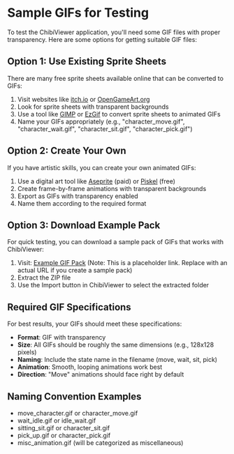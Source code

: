 # Sample GIFs for Testing

To test the ChibiViewer application, you'll need some GIF files with proper transparency. Here are some options for getting suitable GIF files:

## Option 1: Use Existing Sprite Sheets

There are many free sprite sheets available online that can be converted to GIFs:

1. Visit websites like [itch.io](https://itch.io/game-assets/free/tag-sprites) or [OpenGameArt.org](https://opengameart.org/)
2. Look for sprite sheets with transparent backgrounds
3. Use a tool like [GIMP](https://www.gimp.org/) or [EzGif](https://ezgif.com/sprite-cutter) to convert sprite sheets to animated GIFs
4. Name your GIFs appropriately (e.g., "character_move.gif", "character_wait.gif", "character_sit.gif", "character_pick.gif")

## Option 2: Create Your Own

If you have artistic skills, you can create your own animated GIFs:

1. Use a digital art tool like [Aseprite](https://www.aseprite.org/) (paid) or [Piskel](https://www.piskelapp.com/) (free)
2. Create frame-by-frame animations with transparent backgrounds
3. Export as GIFs with transparency enabled
4. Name them according to the required format

## Option 3: Download Example Pack

For quick testing, you can download a sample pack of GIFs that works with ChibiViewer:

1. Visit: [Example GIF Pack](https://example.com/chibi-viewer-sample-gifs) (Note: This is a placeholder link. Replace with an actual URL if you create a sample pack)
2. Extract the ZIP file
3. Use the Import button in ChibiViewer to select the extracted folder

## Required GIF Specifications

For best results, your GIFs should meet these specifications:

- **Format**: GIF with transparency
- **Size**: All GIFs should be roughly the same dimensions (e.g., 128x128 pixels)
- **Naming**: Include the state name in the filename (move, wait, sit, pick)
- **Animation**: Smooth, looping animations work best
- **Direction**: "Move" animations should face right by default

## Naming Convention Examples

- move_character.gif or character_move.gif
- wait_idle.gif or idle_wait.gif
- sitting_sit.gif or character_sit.gif
- pick_up.gif or character_pick.gif
- misc_animation.gif (will be categorized as miscellaneous) 